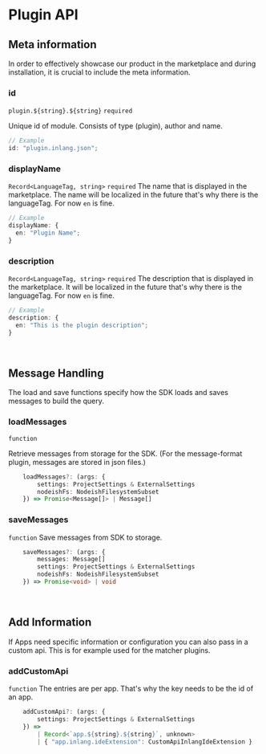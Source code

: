# Plugin API

## Meta information

In order to effectively showcase our product in the marketplace and during installation, it is crucial to include the meta information.

### id

`plugin.${string}.${string}` `required`

Unique id of module. Consists of type (plugin), author and name.

```ts
// Example
id: "plugin.inlang.json";
```

### displayName

`Record<LanguageTag, string>` `required`
The name that is displayed in the marketplace. The name will be localized in the future that's why there is the languageTag. For now `en` is fine.

```ts
// Example
displayName: {
  en: "Plugin Name";
}
```

### description

`Record<LanguageTag, string>` `required`
The description that is displayed in the marketplace. It will be localized in the future that's why there is the languageTag. For now `en` is fine.

```ts
// Example
description: {
  en: "This is the plugin description";
}
```

<br/>

## Message Handling

The load and save functions specify how the SDK loads and saves messages to build the query.

### loadMessages

`function`

Retrieve messages from storage for the SDK. (For the message-format plugin, messages are stored in json files.)

```ts
	loadMessages?: (args: {
		settings: ProjectSettings & ExternalSettings
		nodeishFs: NodeishFilesystemSubset
	}) => Promise<Message[]> | Message[]
```

### saveMessages

`function`
Save messages from SDK to storage.

```ts
	saveMessages?: (args: {
		messages: Message[]
		settings: ProjectSettings & ExternalSettings
		nodeishFs: NodeishFilesystemSubset
	}) => Promise<void> | void
```

<br/>

## Add Information

If Apps need specific information or configuration you can also pass in a custom api. This is for example used for the matcher plugins.

### addCustomApi

`function`
The entries are per app. That's why the key needs to be the id of an app.

```ts
	addCustomApi?: (args: {
		settings: ProjectSettings & ExternalSettings
	}) =>
		| Record<`app.${string}.${string}`, unknown>
		| { "app.inlang.ideExtension": CustomApiInlangIdeExtension }
```
